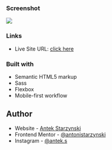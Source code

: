 ### Screenshot

![](./generator_preview.png)

### Links

- Live Site URL: [click here](https://antonistarzynski.github.io/Password-Generator/)

### Built with

- Semantic HTML5 markup
- Sass
- Flexbox
- Mobile-first workflow

## Author

- Website - [Antek Starzynski](https://www.antekstarzynski.com)
- Frontend Mentor - [@antonistarzynski](https://www.frontendmentor.io/profile/antonistarzynski)
- Instagram - [@antek.s](https://www.instagram.com/antek.s/)
